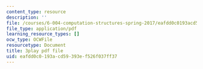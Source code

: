 ```yaml
---
content_type: resource
description: ''
file: /courses/6-004-computation-structures-spring-2017/eafdd0c0193acd59393ef526f037ff37_0LqS5QtpSVE.pdf
file_type: application/pdf
learning_resource_types: []
ocw_type: OCWFile
resourcetype: Document
title: 3play pdf file
uid: eafdd0c0-193a-cd59-393e-f526f037ff37
---
```

